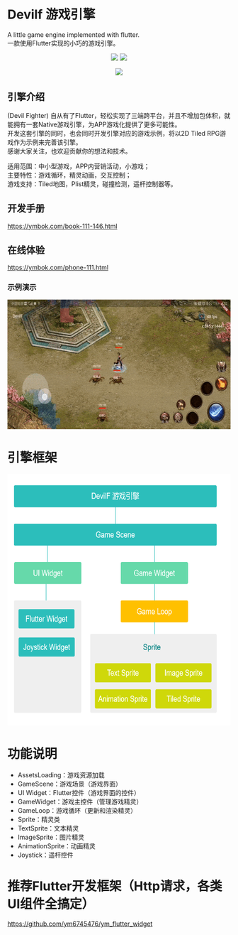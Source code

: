 # Devilf 游戏引擎  
A little game engine implemented with flutter.  
一款使用Flutter实现的小巧的游戏引擎。  

<p align="center">
    <img src="https://img.shields.io/badge/devilf-0.0.5-orange" />
    <img src="https://img.shields.io/badge/flutter-2.2.3-green" />
</p>

<p align="center" >
    <img src="https://github.com/ym6745476/devilf/blob/master/logo.png?raw=true" />
</p>

## 引擎介绍  
(Devil Fighter)
自从有了Flutter，轻松实现了三端跨平台，并且不增加包体积，就能拥有一套Native游戏引擎，为APP游戏化提供了更多可能性。  
开发这套引擎的同时，也会同时开发引擎对应的游戏示例，将以2D Tiled RPG游戏作为示例来完善该引擎。  
感谢大家关注，也欢迎贡献你的想法和技术。  

适用范围：中小型游戏，APP内营销活动，小游戏；   
主要特性：游戏循环，精灵动画，交互控制；     
游戏支持：Tiled地图，Plist精灵，碰撞检测，遥杆控制器等。     

## 开发手册  
https://ymbok.com/book-111-146.html  

## 在线体验    
https://ymbok.com/phone-111.html  

### 示例演示
<img src="https://raw.githubusercontent.com/ym6745476/devilf/master/screenshot/devilf.gif" width="600" height="292"/>  

# 引擎框架
<img src="https://raw.githubusercontent.com/ym6745476/devilf/master/screenshot/doc_1.png" width="600" height="566"/>  

# 功能说明
* AssetsLoading：游戏资源加载  
* GameScene：游戏场景（游戏界面）  
* UI Widget：Flutter控件（游戏界面的控件）  
* GameWidget：游戏主控件（管理游戏精灵）  
* GameLoop：游戏循环（更新和渲染精灵）   
* Sprite：精灵类  
* TextSprite：文本精灵  
* ImageSprite：图片精灵  
* AnimationSprite：动画精灵  
* Joystick：遥杆控件  

# 推荐Flutter开发框架（Http请求，各类UI组件全搞定）
https://github.com/ym6745476/ym_flutter_widget  


